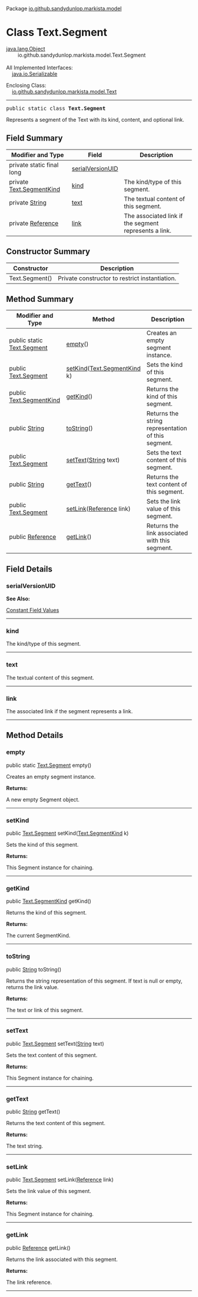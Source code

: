 Package [io.github.sandydunlop.markista.model](index.md)

# Class Text.Segment
[java.lang.Object](https://docs.oracle.com/en/java/javase/24/docs/api/java.base/java/lang/Object.html)<br/>
        io.github.sandydunlop.markista.model.Text.Segment<br/>
<br/>
All Implemented Interfaces:<br/>
    [java.io.Serializable](https://docs.oracle.com/en/java/javase/24/docs/api/java.base/java/io/Serializable.html)

Enclosing Class:<br/>
    [io.github.sandydunlop.markista.model.Text](Text.md)


----

<span style="font-family: monospace;">public static class __Text.Segment__</span>

Represents a segment of the Text with its kind, content, and optional link.


## Field Summary

| Modifier and Type                                                                                    | Field                                 | Description                                           |
|------------------------------------------------------------------------------------------------------|---------------------------------------|-------------------------------------------------------|
| private static final long                                                                            | [serialVersionUID](#serialversionuid) |                                                       |
| private [Text.SegmentKind](Text.SegmentKind.md)                                                      | [kind](#kind)                         | The kind/type of this segment.                        |
| private [String](https://docs.oracle.com/en/java/javase/24/docs/api/java.base/java/lang/String.html) | [text](#text)                         | The textual content of this segment.                  |
| private [Reference](Reference.md)                                                                    | [link](#link)                         | The associated link if the segment represents a link. |

## Constructor Summary

| Constructor    | Description                                    |
|----------------|------------------------------------------------|
| Text.Segment() | Private constructor to restrict instantiation. |

## Method Summary

| Modifier and Type                                                                                   | Method                                                                                                                 | Description                                        |
|-----------------------------------------------------------------------------------------------------|------------------------------------------------------------------------------------------------------------------------|----------------------------------------------------|
| public static [Text.Segment](Text.Segment.md)                                                       | [empty](#empty)()                                                                                                      | Creates an empty segment instance.                 |
| public [Text.Segment](Text.Segment.md)                                                              | [setKind](#setkind)([Text.SegmentKind](Text.SegmentKind.md) k)                                                         | Sets the kind of this segment.                     |
| public [Text.SegmentKind](Text.SegmentKind.md)                                                      | [getKind](#getkind)()                                                                                                  | Returns the kind of this segment.                  |
| public [String](https://docs.oracle.com/en/java/javase/24/docs/api/java.base/java/lang/String.html) | [toString](#tostring)()                                                                                                | Returns the string representation of this segment. |
| public [Text.Segment](Text.Segment.md)                                                              | [setText](#settext)([String](https://docs.oracle.com/en/java/javase/24/docs/api/java.base/java/lang/String.html) text) | Sets the text content of this segment.             |
| public [String](https://docs.oracle.com/en/java/javase/24/docs/api/java.base/java/lang/String.html) | [getText](#gettext)()                                                                                                  | Returns the text content of this segment.          |
| public [Text.Segment](Text.Segment.md)                                                              | [setLink](#setlink)([Reference](Reference.md) link)                                                                    | Sets the link value of this segment.               |
| public [Reference](Reference.md)                                                                    | [getLink](#getlink)()                                                                                                  | Returns the link associated with this segment.     |

## Field Details

### serialVersionUID



**See Also:**


[Constant Field Values](../constant-values.md)



---

### kind

The kind/type of this segment.


---

### text

The textual content of this segment.


---

### link

The associated link if the segment represents a link.


---


## Method Details

### empty

public static [Text.Segment](Text.Segment.md) empty()

Creates an empty segment instance.

**Returns:**

A new empty Segment object.


---

### setKind

public [Text.Segment](Text.Segment.md) setKind([Text.SegmentKind](Text.SegmentKind.md) k)

Sets the kind of this segment.

**Returns:**

This Segment instance for chaining.


---

### getKind

public [Text.SegmentKind](Text.SegmentKind.md) getKind()

Returns the kind of this segment.

**Returns:**

The current SegmentKind.


---

### toString

public [String](https://docs.oracle.com/en/java/javase/24/docs/api/java.base/java/lang/String.html) toString()

Returns the string representation of this segment.
If text is null or empty, returns the link value.

**Returns:**

The text or link of this segment.


---

### setText

public [Text.Segment](Text.Segment.md) setText([String](https://docs.oracle.com/en/java/javase/24/docs/api/java.base/java/lang/String.html) text)

Sets the text content of this segment.

**Returns:**

This Segment instance for chaining.


---

### getText

public [String](https://docs.oracle.com/en/java/javase/24/docs/api/java.base/java/lang/String.html) getText()

Returns the text content of this segment.

**Returns:**

The text string.


---

### setLink

public [Text.Segment](Text.Segment.md) setLink([Reference](Reference.md) link)

Sets the link value of this segment.

**Returns:**

This Segment instance for chaining.


---

### getLink

public [Reference](Reference.md) getLink()

Returns the link associated with this segment.

**Returns:**

The link reference.


---

